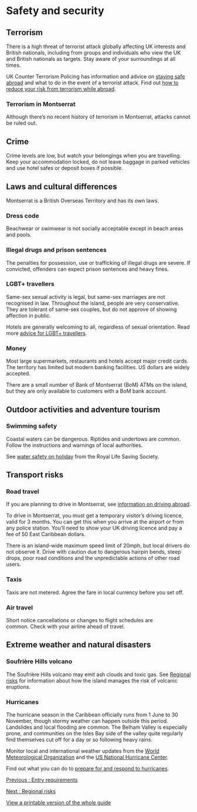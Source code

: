 # Safety and security

## Terrorism

There is a high threat of terrorist attack globally affecting UK interests and British nationals, including from groups and individuals who view the UK and British nationals as targets. Stay aware of your surroundings at all times.

UK Counter Terrorism Policing has information and advice on [staying safe abroad](https://www.counterterrorism.police.uk/safetyadvice/) and what to do in the event of a terrorist attack. Find out [how to reduce your risk from terrorism while abroad](https://www.gov.uk/guidance/reduce-your-risk-from-terrorism-while-abroad).

### Terrorism in Montserrat

Although there’s no recent history of terrorism in Montserrat, attacks cannot be ruled out.

## Crime

Crime levels are low, but watch your belongings when you are travelling. Keep your accommodation locked, do not leave baggage in parked vehicles and use hotel safes or deposit boxes if possible.

## Laws and cultural differences

Montserrat is a British Overseas Territory and has its own laws.

### Dress code

Beachwear or swimwear is not socially acceptable except in beach areas and pools.

### Illegal drugs and prison sentences

The penalties for possession, use or trafficking of illegal drugs are severe. If convicted, offenders can expect prison sentences and heavy fines.

### LGBT+ travellers

Same-sex sexual activity is legal, but same-sex marriages are not recognised in law. Throughout the island, people are very conservative. They are tolerant of same-sex couples, but do not approve of showing affection in public.

Hotels are generally welcoming to all, regardless of sexual orientation. Read more [advice for LGBT+ travellers](https://www.gov.uk/lesbian-gay-bisexual-and-transgender-foreign-travel-advice).

### Money

Most large supermarkets, restaurants and hotels accept major credit cards. The territory has limited but modern banking facilities. US dollars are widely accepted.

There are a small number of Bank of Montserrat (BoM) ATMs on the island, but they are only available to customers with a BoM bank account.

## Outdoor activities and adventure tourism

### Swimming safety

Coastal waters can be dangerous. Riptides and undertows are common. Follow the instructions and warnings of local authorities.

See [water safety on holiday](https://www.rlss.org.uk/safety-on-holiday) from the Royal Life Saving Society.

## Transport risks

### Road travel

If you are planning to drive in Montserrat, see [information on driving abroad](https://www.gov.uk/driving-abroad).

To drive in Montserrat, you must get a temporary visitor’s driving licence, valid for 3 months. You can get this when you arrive at the airport or from any police station. You’ll need to show your UK driving licence and pay a fee of 50 East Caribbean dollars.

There is an island-wide maximum speed limit of 20mph, but local drivers do not observe it. Drive with caution due to dangerous hairpin bends, steep drops, poor road conditions and the unpredictable actions of other road users.

### Taxis

Taxis are not metered. Agree the fare in local currency before you set off.

### Air travel

Short notice cancellations or changes to flight schedules are common. Check with your airline ahead of travel.

## Extreme weather and natural disasters

### Soufrière Hills volcano

The Soufrière Hills volcano may emit ash clouds and toxic gas. See [Regional risks](/foreign-travel-advice/montserrat/regional-risks) for information about how the island manages the risk of volcanic eruptions.

### Hurricanes

The hurricane season in the Caribbean officially runs from 1 June to 30 November, though stormy weather can happen outside this period. Landslides and local flooding are common. The Belham Valley is especially prone, and communities on the Isles Bay side of the valley quite regularly find themselves cut off for a day or so following heavy rains.

Monitor local and international weather updates from the [World Meteorological Organization](http://severe.worldweather.org/) and the [US National Hurricane Center](http://www.nhc.noaa.gov/).

Find out what you can do to [prepare for and respond to hurricanes](https://www.gov.uk/guidance/tropical-cyclones).

[Previous
:
Entry requirements](/foreign-travel-advice/montserrat/entry-requirements)

[Next
:
Regional risks](/foreign-travel-advice/montserrat/regional-risks)

[View a printable version of the whole guide](/foreign-travel-advice/montserrat/print)